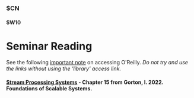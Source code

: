 ### $CN
#### $W10

# Seminar Reading

See the following [important note]($OR) on accessing O'Reilly. *Do not try and use the links without using the 'library' access link.*


#### [Stream Processing Systems](https://learning.oreilly.com/library/view/foundations-of-scalable/9781098106058/ch15.html) - Chapter 15 from Gorton, I. 2022. Foundations of Scalable Systems.